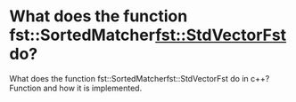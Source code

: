 
# What does the function fst::SortedMatcher<fst::StdVectorFst> do?

What does the function fst::SortedMatcherfst::StdVectorFst do in c++?
Function and how it is implemented.

        